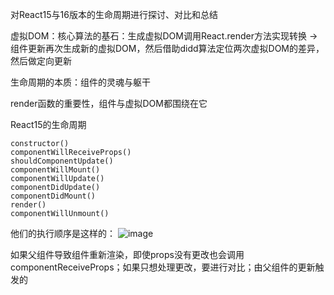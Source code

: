 对React15与16版本的生命周期进行探讨、对比和总结


虚拟DOM：核心算法的基石：生成虚拟DOM调用React.render方法实现转换 -> 组件更新再次生成新的虚拟DOM，然后借助didd算法定位两次虚拟DOM的差异，然后做定向更新

生命周期的本质：组件的灵魂与躯干

render函数的重要性，组件与虚拟DOM都围绕在它

React15的生命周期
```
constructor()
componentWillReceiveProps()
shouldComponentUpdate()
componentWillMount()
componentWillUpdate()
componentDidUpdate()
componentDidMount()
render()
componentWillUnmount()
```
他们的执行顺序是这样的：
![image](https://user-images.githubusercontent.com/53267289/125733416-37a92aea-c127-4d0c-a58b-13c18224910d.png)

如果父组件导致组件重新渲染，即使props没有更改也会调用 componentReceiveProps；如果只想处理更改，要进行对比；由父组件的更新触发的
